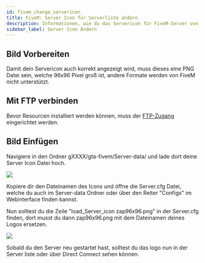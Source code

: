 ```yaml
---
id: fivem_change_servericon
title: FiveM: Server Icon für Serverliste ändern
description: Informationen, wie du das Servericon für FiveM-Server von ZAP-Hosting ändern kannst - ZAP-Hosting.com Dokumentationen
sidebar_label: Server Icon Ändern
---
```


## Bild Vorbereiten

Damit dein Servericon auch korrekt angezeigt wird, muss dieses eine PNG Datei sein, welche 96x96 Pixel groß ist, andere Formate werden von FiveM nicht unterstützt.

## Mit FTP verbinden

Bevor Resourcen installiert werden können, muss der [FTP-Zugang](gameserver_ftpaccess.md) eingerichtet werden.


## Bild Einfügen

Navigiere in den Ordner gXXXX/gta-fivem/Server-data/ und lade dort deine Server Icon Datei hoch.

![](https://screensaver01.zap-hosting.com/index.php/s/R3ZgqiYN3eByxag/preview)

Kopiere dir den Dateinamen des Icons und öffne die Server.cfg Datei, welche du auch im Server-data Ordner oder über den Reiter "Configs" im Webinterface finden kannst.

Nun solltest du die Zeile "load_Server_icon zap96x96.png" in der Server.cfg finden, dort musst du dann zap96x96.png mit dem Dateinamen deines Logos ersetzen.

![](https://screensaver01.zap-hosting.com/index.php/s/PaCKN95oLdtSkoJ/preview)

Sobald du den Server neu gestartet hast, solltest du das logo nun in der Server liste oder über Direct Connect sehen können.
